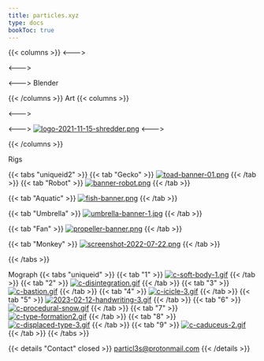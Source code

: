 ```yaml
---
title: particles.xyz
type: docs
bookToc: true
---
```

{{< columns >}}
<--->

<--->

<--->
Blender

{{< /columns >}}
Art
{{< columns >}}


<--->


<--->
[![logo-2021-11-15-shredder.png](https://i.postimg.cc/pWkSBGy5/logo-2021-11-15-shredder.png)](shredder)
<--->


{{< /columns >}}

Rigs

{{< tabs "uniqueid2" >}}
{{< tab "Gecko" >}}
[![toad-banner-01.png](https://i.postimg.cc/BST6nqrx/toad-banner-01.png)](/amphibian_rig/)
{{< /tab >}}
{{< tab "Robot" >}}
[![banner-robot.png](https://i.postimg.cc/yBJyjKQd/banner-robot.png)](/purple_rig/)
{{< /tab >}}

{{< tab "Aquatic" >}}
[![fish-banner.png](https://i.postimg.cc/L5HQzh7w/fish-banner.png)](/aquatic_rig/)
{{< /tab >}}

{{< tab "Umbrella" >}}
[![umbrella-banner-1.jpg](https://i.postimg.cc/q4cGrQrQ/umbrella-banner-1.jpg)](/umbrella_rig/)
{{< /tab >}}

{{< tab "Fan" >}}
[![propeller-banner.png](https://i.postimg.cc/rsh4G29q/propeller-banner.png)](/propeller_rig/)
{{< /tab >}}

{{< tab "Monkey" >}}
[![screenshot-2022-07-22.png](https://i.postimg.cc/GdrNFZJK/screenshot-2022-07-22.png)](/monkey_rig/)
{{< /tab >}}









{{< /tabs >}}

Mograph
{{< tabs "uniqueid" >}}
{{< tab "1" >}}
[![c-soft-body-1.gif](https://i.postimg.cc/gmQd5V8B/c-soft-body-1.gif)](soft_body)
{{< /tab >}}
{{< tab "2" >}}
[![c-disintegration.gif](https://i.postimg.cc/HdN0NqfQ/c-disintegration.gif)](sim_disintegration)
{{< /tab >}}
{{< tab "3" >}}
[![c-bastion.gif](https://i.postimg.cc/cscBM1Nc/c-bastion.gif)](bastion)
{{< /tab >}}
{{< tab "4" >}}
[![c-icicle-3.gif](https://i.postimg.cc/4JcXrDmq/c-icicle-3.gif)](procedural_icicle)
{{< /tab >}}
{{< tab "5" >}}
[![2023-02-12-handwriting-3.gif](https://i.postimg.cc/WN0sk62y/2023-02-12-handwriting-3.gif)](handwriting)
{{< /tab >}}
{{< tab "6" >}}
[![c-procedural-snow.gif](https://i.postimg.cc/ChcFyXrF/c-procedural-snow.gif)](procedural_snow)
{{< /tab >}}
{{< tab "7" >}}
[![c-type-formation2.gif](https://i.postimg.cc/qkxRQ3jP/c-type-formation2.gif)](type_formation)
{{< /tab >}}
{{< tab "8" >}}
[![c-displaced-type-3.gif](https://i.postimg.cc/NsPcjZqb/c-displaced-type-3.gif)](displaced_type)
{{< /tab >}}
{{< tab "9" >}}
[![c-caduceus-2.gif](https://i.postimg.cc/SSwHss4K/c-caduceus-2.gif)](caduceus)
{{< /tab >}}
{{< /tabs >}}




{{< details "Contact" closed >}}
particl3s@protonmail.com
{{< /details >}}

